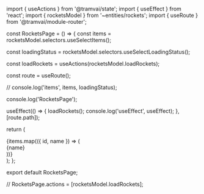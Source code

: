 import { useActions } from '@tramvai/state';
import { useEffect } from 'react';
import { rocketsModel } from '~entities/rockets';
import { useRoute } from '@tramvai/module-router';

const RocketsPage = () => {
const items = rocketsModel.selectors.useSelectItems();

const loadingStatus = rocketsModel.selectors.useSelectLoadingStatus();

const loadRockets = useActions(rocketsModel.loadRockets);

const route = useRoute();

// console.log('items', items, loadingStatus);

console.log('RocketsPage');

useEffect(() => {
loadRockets();
console.log('useEffect', useEffect);
}, [route.path]);

return (
<div>
{items.map(({ id, name }) => (
<div key={id}>{name}</div>
))}
</div>
);
};

export default RocketsPage;

// RocketsPage.actions = [rocketsModel.loadRockets];
